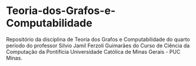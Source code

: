 # Teoria-dos-Grafos-e-Computabilidade
Repositório da disciplina de Teoria dos Grafos e Computabilidade do quarto período do professor Silvio Jamil Ferzoli Guimarães do Curso de Ciência da Computação da Pontifícia Universidade Católica de Minas Gerais - PUC Minas.
